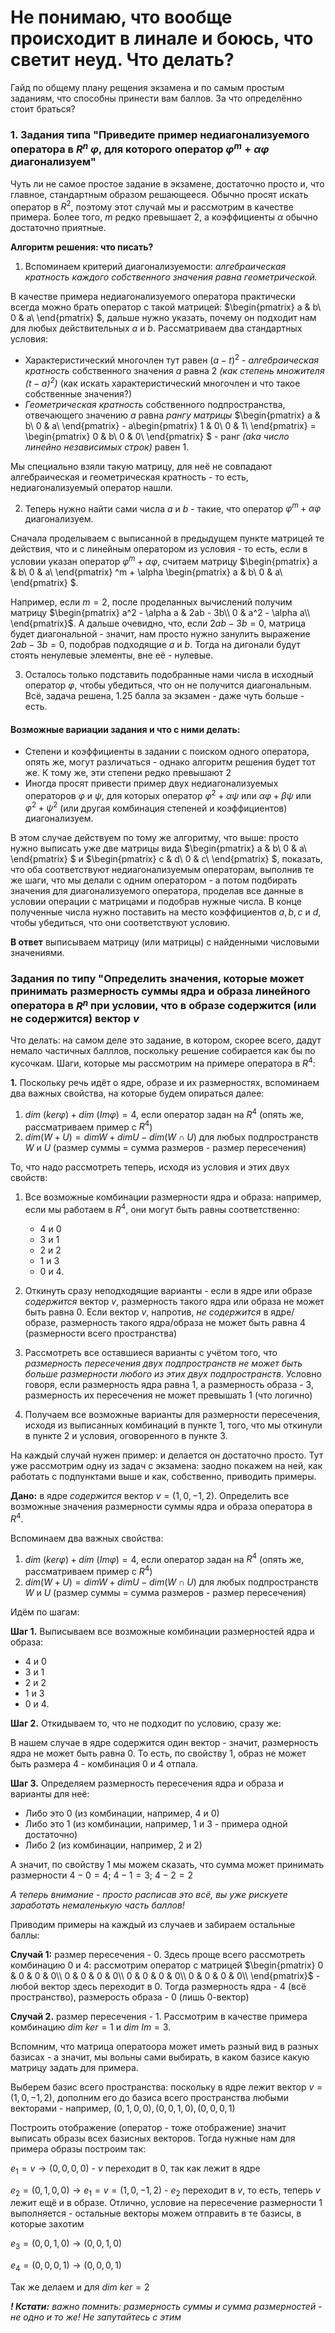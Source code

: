 # Не понимаю, что вообще происходит в линале и боюсь, что светит неуд. Что делать?

Гайд по общему плану рещения экзамена и по самым простым заданиям, что способны принести вам баллов. За что определённо стоит браться?

### 1. Задания типа "Приведите пример недиагонализуемого оператора в $R^n$ $\varphi$, для которого оператор $\varphi ^m + \alpha \varphi$ диагонализуем"

Чуть ли не самое простое задание в экзамене, достаточно просто и, что главное, стандартным образом решающееся. Обычно просят искать оператор в $R^2$, поэтому этот случай мы и рассмотрим в качестве примера. Более того, $m$ редко превышает $2$, а коэффициенты $\alpha$ обычно достаточно приятные.

**Алгоритм решения: что писать?**

1) Вспоминаем критерий диагонализуемости: *алгебраическая кратность каждого собственного значения равна геометрической.*

В качестве примера недиагонализуемого оператора практически всегда можно брать оператор с такой матрицей: $\begin{pmatrix}
a & b\\
0 & a\\
\end{pmatrix}
$, дальше нужно указать, почему он подходит нам для любых действительных $a$ и $b$. Рассматриваем два стандартных условия:

- Характеристический многочлен тут равен $(a - t)^2$ - *алгебраическая кратность* собственного значения $a$ равна 2 *(как степень множителя $(t - a)^2$)* (как искать характеристический многочлен и что такое собственные значения?)
- *Геометрическая кратность* собственного подпространства, отвечающего значению $a$ равна *рангу матрицы* $\begin{pmatrix}
a & b\\
0 & a\\
\end{pmatrix} - a\begin{pmatrix}
1 & 0\\
0 & 1\\
\end{pmatrix}
= \begin{pmatrix}
0 & b\\
0 & 0\\
\end{pmatrix}
$ - ранг *(aka число линейно независимых строк)* равен 1.

Мы специально взяли такую матрицу, для неё не совпадают алгебраическая и геометрическая кратность - то есть, недиагонализуемый оператор нашли.

2) Теперь нужно найти сами числа $a$ и $b$ - такие, что оператор $\varphi ^m + \alpha \varphi$ диагонализуем.

Сначала проделываем с выписанной в предыдущем пункте матрицей те действия, что и с линейным оператором из условия - то есть, если в условии указан оператор $\varphi ^m + \alpha \varphi$, считаем матрицу $\begin{pmatrix}
a & b\\
0 & a\\
\end{pmatrix}
^m + \alpha \begin{pmatrix}
a & b\\
0 & a\\
\end{pmatrix}
$.

Например, если $m = 2$, после проделанных вычислений получим матрицу $\begin{pmatrix}
a^2 - \alpha a & 2ab - 3b\\
0 & a^2 - \alpha a\\
\end{pmatrix}$. А дальше очевидно, что, если $2ab - 3b = 0$, матрица будет диагональной - значит, нам просто нужно занулить выражение $2ab - 3b = 0$, подобрав подходящие $a$ и $b$. Тогда на дигонали будут стоять ненулевые элементы, вне её - нулевые.

3. Осталось только подставить подобранные нами числа в исходный оператор $\varphi$, чтобы убедиться, что он не получится диагональным. Всё, задача решена, 1.25 балла за экзамен - даже чуть больше - есть.

#### Возможные вариации задания и что с ними делать:
- Степени и коэффициенты в задании с поиском одного оператора, опять же, могут различаться - однако алгоритм решения будет тот же. К тому же, эти степени редко превышают $2$
- Иногда просят привести пример двух недиагонализуемых операторов $\varphi$ и $\psi$, для которых оператор $\varphi ^2 + \alpha \psi$ или $\alpha \varphi + \beta \psi$ или $\varphi ^2 + \psi ^2$ (или другая комбинация степеней и коэффициентов) диагонализуем.

В этом случае действуем по тому же алгоритму, что выше: просто нужно выписать уже две матрицы вида $\begin{pmatrix}
a & b\\
0 & a\\
\end{pmatrix}
$ и $\begin{pmatrix}
c & d\\
0 & c\\
\end{pmatrix}
$, показать, что оба соответствуют недиагонализуемым операторам, выполнив те же шаги, что мы делали с одним оператором - а потом подбирать значения для диагонализуемого оператора, проделав все данные в условии операции с матрицами и подобрав нужные числа. В конце полученные числа нужно поставить на место коэффициентов $a, b, c$ и $d$, чтобы убедиться, что они соответствуют условию.

**В ответ** выписываем матрицу (или матрицы) с найденными числовыми значениями.

### Задания по типу "Oпределить значения, которые может принимать размерность суммы ядра и образа линейного оператора в $R^n$ при условии, что в образе содержится (или не содержится) вектор $v$

Что делать: на самом деле это задание, в котором, скорее всего, дадут немало частичных балллов, поскольку решение собирается как бы по кусочкам. Шаги, которые мы рассмотрим на примере оператора в $R^4$:

**1.** Поскольку речь идёт о ядре, образе и их размерностях, вспоминаем два важных свойства, на которые будем опираться далее:

1.  $dim\ (ker \varphi)+ dim\ (Im \varphi) = 4$, если оператор задан на $R^4$ (опять же, рассматриваем пример с $R^4$)
2.  $dim (W + U) = dim W + dim U - dim (W \cap U)$ для любых подпространств $W$ и $U$ (размер суммы = сумма размеров - размер пересечения)

То, что надо рассмотреть теперь, исходя из условия и этих двух свойств:
1. Все возможные комбинации размерности ядра и образа: например, если мы работаем в $R^4$, они могут быть равны соответственно:
   - $4$ и $0$
   - $3$ и $1$
   - $2$ и $2$
   - $1$ и $3$
   - $0$ и $4$.

2. Откинуть сразу неподходящие варианты - если в ядре или образе *содержится* вектор $v$, размерность такого ядра или образа не может быть равна $0$. Если вектор $v$, напротив, *не содержится* в ядре/образе, размерность такого ядра/образа не может быть равна $4$ (размерности всего пространства)
3. Рассмотреть все оставшиеся варианты с учётом того, что *размерность пересечения двух подпространств не может быть больше размерности любого из этих двух подпространств*. Условно говоря, если размерность ядра равна 1, а размерность образа - $3$, размерность их пересечения не может превышать $1$ (что логично)
4. Получаем все возможные варианты для размерности пересечения, исходя из выписанных комбинаций в пункте 1, того, что мы откинули в пункте 2 и условия, оговоренного в пункте 3.

На каждый случай нужен пример: и делается он достаточно просто. Тут уже рассмотрим одну из задач с экзамена: заодно покажем на ней, как работать с подпунктами выше и как, собственно, приводить примеры.

**Дано:** в ядре *содержится* вектор $v = (1, 0, -1, 2)$. Определить все возможные значения размерности суммы ядра и образа оператора в $R^4$.

Вспоминаем два важных свойства:

1.  $dim\ (ker \varphi)+ dim\ (Im \varphi) = 4$, если оператор задан на $R^4$ (опять же, рассматриваем пример с $R^4$)
2.  $dim (W + U) = dim W + dim U - dim (W \cap U)$ для любых подпространств $W$ и $U$ (размер суммы = сумма размеров - размер пересечения)

Идём по шагам:

**Шаг 1.** Выписываем все возможные комбинации размерностей ядра и образа:
   - $4$ и $0$
   - $3$ и $1$
   - $2$ и $2$
   - $1$ и $3$
   - $0$ и $4$.
  
**Шаг 2.** Откидываем то, что не подходит по условию, сразу же:

В нашем случае в ядре содержится один вектор - значит, размерность ядра не может быть равна 0. То есть, по свойству 1, образ не может быть размера 4 - комбинация $0$ и $4$ отпала.

**Шаг 3.** Определяем размерность пересечения ядра и образа и варианты для неё:

- Либо это 0 (из комбинации, например, 4 и 0)
- Либо это 1 (из комбинации, например, 1 и 3 - примера одной достаточно)
- Либо 2 (из комбинации, например, 2 и 2)

А значит, по свойству 1 мы можем сказать, что сумма может принимать размерности $4 - 0 = 4;\ 4 - 1 = 3;\ 4 - 2 = 2$

*А теперь внимание - просто расписав это всё, вы уже рискуете заработать немаленькую часть баллов!*

Приводим примеры на каждый из случаев и забираем остальные баллы:

**Cлучай 1:** размер пересечения - 0. Здесь проще всего рассмотреть комбинацию $0$ и $4$: рассмотрим оператор с матрицей $\begin{pmatrix}
0 & 0 & 0 & 0\\
0 & 0 & 0 & 0\\
0 & 0 & 0 & 0\\
0 & 0 & 0 & 0\\
\end{pmatrix}$ - любой вектор здесь переходит в 0. Тогда размерность ядра - 4 (всё пространство), размерость образа - 0 (лишь 0-вектор)

**Случай 2.** размер пересечения - 1. Рассмотрим в качестве примера комбинацию $dim\ ker = 1$ и $dim\ Im = 3$.

Вспомним, что матрица оператоора может иметь разный вид в разных базисах - а значит, мы вольны сами выбирать, в каком базисе какую матрицу задать для примера.

Выберем базис всего пространства: поскольку в ядре лежит вектор $v = (1, 0, -1, 2)$, дополним его до базиса всего пространства любыми векторами - например, $(0, 1, 0, 0), (0, 0, 1, 0), (0, 0, 0, 1)$

Построить отображение (оператор - тоже отображение) значит выписать образы всех базисных векторов. Тогда нужные нам для примера образы построим так:

$e_1 = v \rightarrow (0, 0, 0, 0)$ - $v$ переходит в $0$, так как лежит в ядре

$e_2 = (0, 1, 0, 0) \rightarrow e_1 = v = (1, 0, -1, 2)$ - $e_2$ переходит в $v$, то есть, теперь $v$ лежит ещё и в образе. Отлично, условие на пересечение размерности 1 выполняется - остальные векторы можем отправить в те базисы, в которые захотим

$e_3 = (0, 0, 1, 0) \rightarrow (0, 0, 1, 0)$

$e_4 = (0, 0, 0, 1) \rightarrow (0, 0, 0, 1)$

Так же делаем и для $dim\ ker = 2$

***! Кстати:** важно помнить: размерность суммы и сумма размерностей - не одно и то же! Не запутайтесь с этим*